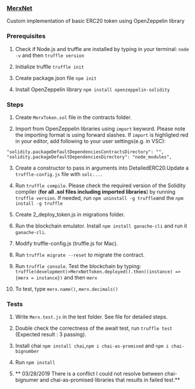 ### [MerxNet](https://merxnet.com/)
Custom implementation of basic ERC20 token using OpenZeppelin library

### Prerequisites
1. Check if Node.js and truffle are installed by typing in your terminal: `node -v` and then `truffle version`

2. Initialize truffle `truffle init`

3. Create package.json file `npm init`

4. Install OpenZeppelin library `npm install openzeppelin-solidity`

### Steps

1. Create `MerxToken.sol` file in the contracts folder.

2. Import from OpenZeppelin libraries using `import` keyword. Please note the importing format is using forward slashes. 
If `import` is highligted red in your editor, add following to your user settings(e.g. in VSC):
```
"solidity.packageDefaultDependenciesContractsDirectory": "",
"solidity.packageDefaultDependenciesDirectory": "node_modules", 
```

3. Create a constructor to pass in arguments into DetailedERC20.Update a `truffle-config.js` file with `solc....`

4. Run `truffle compile`.
Please check the required version of the Solidity compiler (**for all .sol files including imported libraries**) by running `truffle version`.  If needed, run `npm uninstall -g truffle`and the `npm install -g truffle` 

5. Create 2_deploy_token.js in migrations folder. 

6. Run the blockchain emulator. Install `npm install ganache-cli` and run it `ganache-cli`.

7. Modify truffle-config.js (truffle.js for Mac).

8. Run `truffle migrate --reset` to migrate the contract.

9. Run `truffle console`. 
Test the blockchain by typing:
`truffle(development)>MerxNetToken.deployed().then((instance) =>{merx = instance})` and then `merx`

10. To test, type `merx.name()`, `merx.decimals()`

### Tests

1. Write `Merx.test.js` in the test folder. See file for detailed steps.

2. Double check the correctness of the await test,
run `truffle test` (Expected result : 3 passing).

3. Install chai `npm install chai`,`npm i chai-as-promised` and 
`npm i chai-bignumber`

4. Run `npm install`

5. ** 03/28/2019 There is a conflict I could not resolve between chai-bignumer and chai-as-promised libraries that results in failed test.**


